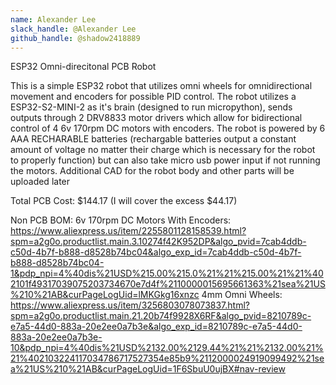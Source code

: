 ```yaml
---
name: Alexander Lee
slack_handle: @Alexander Lee
github_handle: @shadow2418889
---
```


ESP32 Omni-direcitonal PCB Robot

This is a simple ESP32 robot that utilizes omni wheels for omnidirectional movement and encoders for possible PID control. The robot utilizes a ESP32-S2-MINI-2 as it's brain (designed to run micropython), sends outputs 
through 2 DRV8833 motor drivers which allow for bidirectional control of 4 6v 170rpm DC motors with encoders. The robot is powered by 6 AAA RECHARABLE batteries (rechargable batteries output a constant amount of voltage
no matter their charge which is necessary for the robot to properly function) but can also take micro usb power input if not running the motors.
Additional CAD for the robot body and other parts will be uploaded later

Total PCB Cost: $144.17 (I will cover the excess $44.17)

Non PCB BOM:
6v 170rpm DC Motors With Encoders: https://www.aliexpress.us/item/2255801128158539.html?spm=a2g0o.productlist.main.3.10274f42K952DP&algo_pvid=7cab4ddb-c50d-4b7f-b888-d8528b74bc04&algo_exp_id=7cab4ddb-c50d-4b7f-b888-d8528b74bc04-1&pdp_npi=4%40dis%21USD%215.00%215.0%21%21%215.00%21%21%402101f49317039075203734670e7d4f%2110000015695661363%21sea%21US%210%21AB&curPageLogUid=lMKGkg16xnzc
4mm Omni Wheels: https://www.aliexpress.us/item/3256803078073837.html?spm=a2g0o.productlist.main.21.20b74f9928X6RF&algo_pvid=8210789c-e7a5-44d0-883a-20e2ee0a7b3e&algo_exp_id=8210789c-e7a5-44d0-883a-20e2ee0a7b3e-10&pdp_npi=4%40dis%21USD%2132.00%2129.44%21%21%2132.00%21%21%402103224117034786717527354e85b9%2112000024919099492%21sea%21US%210%21AB&curPageLogUid=1F6SbuU0ujBX#nav-review
